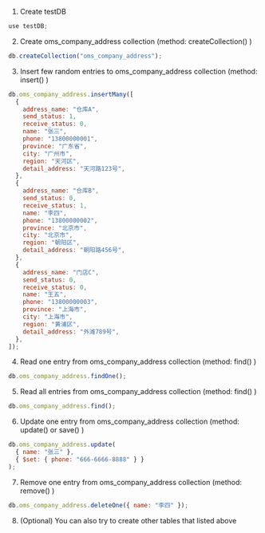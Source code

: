 1. Create testDB

```js
use testDB;
```

2. Create oms_company_address collection (method: createCollection() )

```js
db.createCollection("oms_company_address");
```

3. Insert few random entries to oms_company_address collection (method: insert() )

```js
db.oms_company_address.insertMany([
  {
    address_name: "仓库A",
    send_status: 1,
    receive_status: 0,
    name: "张三",
    phone: "13800000001",
    province: "广东省",
    city: "广州市",
    region: "天河区",
    detail_address: "天河路123号",
  },
  {
    address_name: "仓库B",
    send_status: 0,
    receive_status: 1,
    name: "李四",
    phone: "13800000002",
    province: "北京市",
    city: "北京市",
    region: "朝阳区",
    detail_address: "朝阳路456号",
  },
  {
    address_name: "门店C",
    send_status: 0,
    receive_status: 0,
    name: "王五",
    phone: "13800000003",
    province: "上海市",
    city: "上海市",
    region: "黄浦区",
    detail_address: "外滩789号",
  },
]);
```

4. Read one entry from oms_company_address collection (method: find() )

```js
db.oms_company_address.findOne();
```

5. Read all entries from oms_company_address collection (method: find() )

```js
db.oms_company_address.find();
```

6. Update one entry from oms_company_address collection (method: update() or save() )

```js
db.oms_company_address.update(
  { name: "张三" },
  { $set: { phone: "666-6666-8888" } }
);
```

7. Remove one entry from oms_company_address collection (method: remove() )

```js
db.oms_company_address.deleteOne({ name: "李四" });
```

8. (Optional) You can also try to create other tables that listed above
